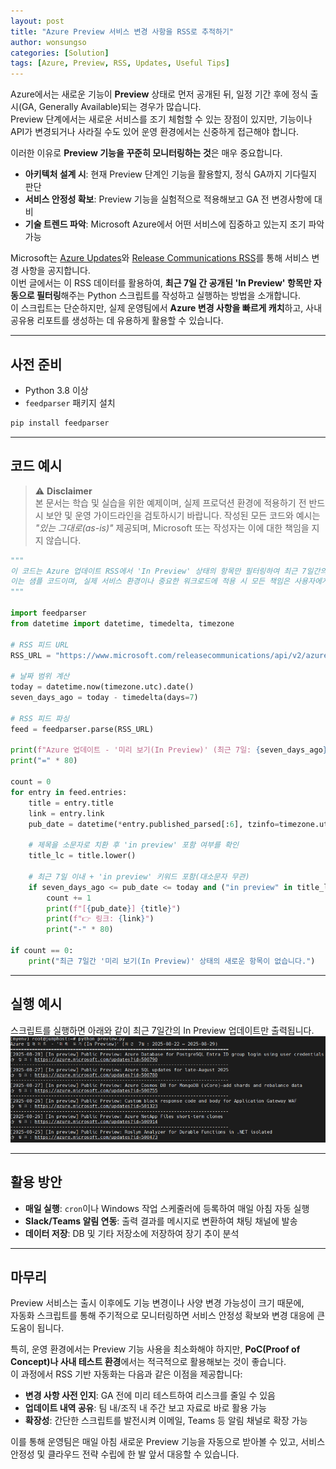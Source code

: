 ```yaml
---
layout: post
title: "Azure Preview 서비스 변경 사항을 RSS로 추적하기"
author: wonsungso
categories: [Solution]
tags: [Azure, Preview, RSS, Updates, Useful Tips]
---
```


Azure에서는 새로운 기능이 **Preview** 상태로 먼저 공개된 뒤, 일정 기간 후에 정식 출시(GA, Generally Available)되는 경우가 많습니다.  
Preview 단계에서는 새로운 서비스를 조기 체험할 수 있는 장점이 있지만, 기능이나 API가 변경되거나 사라질 수도 있어 운영 환경에서는 신중하게 접근해야 합니다.  

이러한 이유로 **Preview 기능을 꾸준히 모니터링하는 것**은 매우 중요합니다.  
- **아키텍처 설계 시**: 현재 Preview 단계인 기능을 활용할지, 정식 GA까지 기다릴지 판단  
- **서비스 안정성 확보**: Preview 기능을 실험적으로 적용해보고 GA 전 변경사항에 대비  
- **기술 트렌드 파악**: Microsoft Azure에서 어떤 서비스에 집중하고 있는지 조기 파악 가능

Microsoft는 [Azure Updates](https://azure.microsoft.com/updates)와 [Release Communications RSS](https://www.microsoft.com/releasecommunications/api/v2/azure/rss)를 통해 서비스 변경 사항을 공지합니다.  
이번 글에서는 이 RSS 데이터를 활용하여, **최근 7일 간 공개된 'In Preview' 항목만 자동으로 필터링**해주는 Python 스크립트를 작성하고 실행하는 방법을 소개합니다.  
이 스크립트는 단순하지만, 실제 운영팀에서 **Azure 변경 사항을 빠르게 캐치**하고, 사내 공유용 리포트를 생성하는 데 유용하게 활용할 수 있습니다.

---

## 사전 준비
- Python 3.8 이상
- `feedparser` 패키지 설치
```bash
pip install feedparser
```
---

## 코드 예시
> ⚠️ **Disclaimer**  
> 본 문서는 학습 및 실습을 위한 예제이며, 실제 프로덕션 환경에 적용하기 전 반드시 보안 및 운영 가이드라인을 검토하시기 바랍니다. 작성된 모든 코드와 예시는 _"있는 그대로(as-is)"_ 제공되며, Microsoft 또는 작성자는 이에 대한 책임을 지지 않습니다.

```python
"""
이 코드는 Azure 업데이트 RSS에서 'In Preview' 상태의 항목만 필터링하여 최근 7일간의 내역을 출력하는 예시입니다.
이는 샘플 코드이며, 실제 서비스 환경이나 중요한 워크로드에 적용 시 모든 책임은 사용자에게 있습니다.
"""

import feedparser
from datetime import datetime, timedelta, timezone

# RSS 피드 URL
RSS_URL = "https://www.microsoft.com/releasecommunications/api/v2/azure/rss"

# 날짜 범위 계산
today = datetime.now(timezone.utc).date()
seven_days_ago = today - timedelta(days=7)

# RSS 피드 파싱
feed = feedparser.parse(RSS_URL)

print(f"Azure 업데이트 - '미리 보기(In Preview)' (최근 7일: {seven_days_ago} ~ {today})")
print("=" * 80)

count = 0
for entry in feed.entries:
    title = entry.title
    link = entry.link
    pub_date = datetime(*entry.published_parsed[:6], tzinfo=timezone.utc).date()

    # 제목을 소문자로 치환 후 'in preview' 포함 여부를 확인
    title_lc = title.lower()

    # 최근 7일 이내 + 'in preview' 키워드 포함(대소문자 무관)
    if seven_days_ago <= pub_date <= today and ("in preview" in title_lc):
        count += 1
        print(f"[{pub_date}] {title}")
        print(f"👉 링크: {link}")
        print("-" * 80)

if count == 0:
    print("최근 7일간 '미리 보기(In Preview)' 상태의 새로운 항목이 없습니다.")
```

---

## 실행 예시
스크립트를 실행하면 아래와 같이 최근 7일간의 In Preview 업데이트만 출력됩니다.
![스크립트 실행 결과](../assets/images/wonsungso/2025-08-29-azure-preview-rss-tracking/1_preview_result.png)

---

## 활용 방안
- **매일 실행**: `cron`이나 Windows 작업 스케줄러에 등록하여 매일 아침 자동 실행
- **Slack/Teams 알림 연동**: 출력 결과를 메시지로 변환하여 채팅 채널에 발송
- **데이터 저장**: DB 및 기타 저장소에 저장하여 장기 추이 분석

---

## 마무리

Preview 서비스는 출시 이후에도 기능 변경이나 사양 변경 가능성이 크기 때문에,  
자동화 스크립트를 통해 주기적으로 모니터링하면 서비스 안정성 확보와 변경 대응에 큰 도움이 됩니다.  

특히, 운영 환경에서는 Preview 기능 사용을 최소화해야 하지만, **PoC(Proof of Concept)나 사내 테스트 환경**에서는 적극적으로 활용해보는 것이 좋습니다.  
이 과정에서 RSS 기반 자동화는 다음과 같은 이점을 제공합니다:  
- **변경 사항 사전 인지**: GA 전에 미리 테스트하여 리스크를 줄일 수 있음  
- **업데이트 내역 공유**: 팀 내/조직 내 주간 보고 자료로 바로 활용 가능  
- **확장성**: 간단한 스크립트를 발전시켜 이메일, Teams 등 알림 채널로 확장 가능  

이를 통해 운영팀은 매일 아침 새로운 Preview 기능을 자동으로 받아볼 수 있고, 서비스 안정성 및 클라우드 전략 수립에 한 발 앞서 대응할 수 있습니다.
